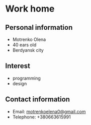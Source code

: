 # Work home

## Personal information

- Motrenko Olena
- 40 ears old
- Berdyansk city

## Interest

- programming
- design

## Contact information

- Email: motrenkoelena0@gmail.com
- Telephone: +380663615991

